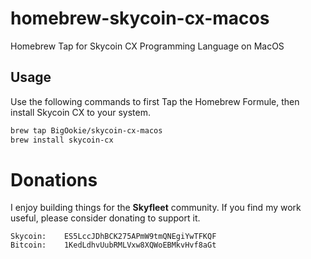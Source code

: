 # homebrew-skycoin-cx-macos
Homebrew Tap for Skycoin CX Programming Language on MacOS

## Usage
Use the following commands to first Tap the Homebrew Formule, then install Skycoin CX to your system.

```sh
brew tap BigOokie/skycoin-cx-macos
brew install skycoin-cx
```

# Donations
I enjoy building things for the **Skyfleet** community. If you find my work useful, please consider donating to support it.
```
Skycoin:    ES5LccJDhBCK275APmW9tmQNEgiYwTFKQF
Bitcoin:    1KedLdhvUubRMLVxw8XQWoEBMkvHvf8aGt 
```